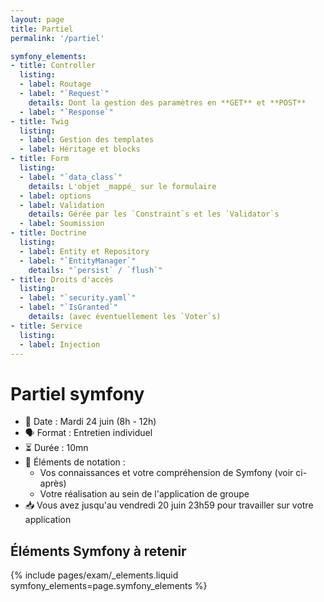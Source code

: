 ```yaml
---
layout: page
title: Partiel
permalink: '/partiel'

symfony_elements:
- title: Controller
  listing:
  - label: Routage
  - label: "`Request`"
    details: Dont la gestion des paramètres en **GET** et **POST**
  - label: "`Response`"
- title: Twig
  listing:
  - label: Gestion des templates
  - label: Héritage et blocks
- title: Form
  listing:
  - label: "`data_class`"
    details: L'objet _mappé_ sur le formulaire
  - label: options
  - label: Validation
    details: Gérée par les `Constraint`s et les `Validator`s
  - label: Soumission
- title: Doctrine
  listing:
  - label: Entity et Repository
  - label: "`EntityManager`"
    details: "`persist` / `flush`"
- title: Droits d'accès
  listing:
  - label: "`security.yaml`"
  - label: "`IsGranted`"
    details: (avec éventuellement les `Voter`s)
- title: Service
  listing:
  - label: Injection
---
```


# Partiel symfony

* 📆 Date : Mardi 24 juin (8h - 12h)
* 🗣️ Format : Entretien individuel
* ⏳️ Durée : 10mn
* 💯 Éléments de notation :
   - Vos connaissances et votre compréhension de Symfony (voir ci-après)
   - Votre réalisation au sein de l'application de groupe
* 📥️ Vous avez jusqu'au vendredi 20 juin 23h59 pour travailler sur votre application

## Éléments Symfony à retenir

{% include pages/exam/_elements.liquid symfony_elements=page.symfony_elements %}
